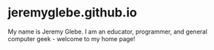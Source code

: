 # jeremyglebe.github.io
My name is Jeremy Glebe. I am an educator, programmer, and general computer geek - welcome to my home page!
